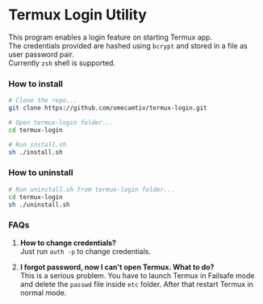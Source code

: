 # Termux Login Utility

This program enables a login feature on starting Termux app.  
The credentials provided are hashed using `bcrypt` and stored in a file as user password pair.  
Currently `zsh` shell is supported.  

### How to install

```zsh
# Clone the repo...
git clone https://github.com/omecamtiv/termux-login.git

# Open termux-login folder...
cd termux-login

# Run install.sh
sh ./install.sh
```

### How to uninstall
```zsh
# Run uninstall.sh from termux-login folder...
cd termux-login
sh ./uninstall.sh
```

### FAQs
1. **How to change credentials?**  
Just run `auth -p` to change credentials.

2. **I forgot password, now I can't open Termux. What to do?**  
This is a serious problem. You have to launch Termux in Failsafe mode and delete the `passwd` file inside `etc` folder. After that restart Termux in normal mode.

